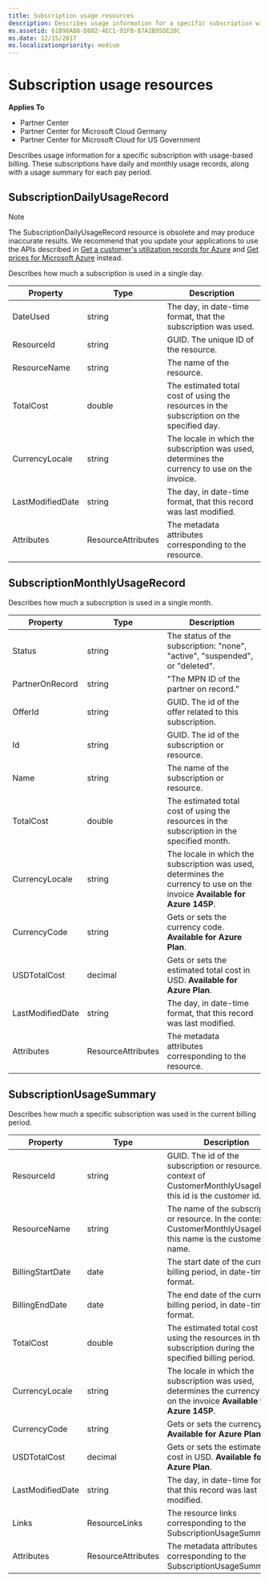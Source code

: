 ```yaml
---
title: Subscription usage resources
description: Describes usage information for a specific subscription with usage-based billing. These subscriptions have daily and monthly usage records, along with a usage summary for each pay period.
ms.assetid: 61B98AB8-D802-4EC1-91FB-B7A2B95DE20C
ms.date: 12/15/2017
ms.localizationpriority: medium
---
```


# Subscription usage resources


**Applies To**

- Partner Center
- Partner Center for Microsoft Cloud Germany
- Partner Center for Microsoft Cloud for US Government

Describes usage information for a specific subscription with usage-based
billing. These subscriptions have daily and monthly usage records, along
with a usage summary for each pay period.

## <span id="SubscriptionDailyUsageRecord"/><span id="subscriptiondailyusagerecord"/><span id="SUBSCRIPTIONDAILYUSAGERECORD"/>SubscriptionDailyUsageRecord


>[!NOTE]
>The SubscriptionDailyUsageRecord resource is obsolete and may produce inaccurate results. We recommend that you update your applications to use the APIs described in
>[Get a customer's utilization records for Azure](get-a-customer-s-utilization-record-for-azure.md) and [Get prices for Microsoft Azure](get-prices-for-microsoft-azure.md)
>instead.

 

Describes how much a subscription is used in a single day.

| Property         | Type               | Description                                                                                   |
|------------------|--------------------|-----------------------------------------------------------------------------------------------|
| DateUsed         | string             | The day, in date-time format, that the subscription was used.                                 |
| ResourceId       | string             | GUID. The unique ID of the resource.                                                          |
| ResourceName     | string             | The name of the resource.                                                                     |
| TotalCost        | double             | The estimated total cost of using the resources in the subscription on the specified day.     |
| CurrencyLocale   | string             | The locale in which the subscription was used, determines the currency to use on the invoice. |
| LastModifiedDate | string             | The day, in date-time format, that this record was last modified.                             |
| Attributes       | ResourceAttributes | The metadata attributes corresponding to the resource.                                        |

 

## <span id="SubscriptionMonthlyUsageRecord"/><span id="subscriptionmonthlyusagerecord"/><span id="SUBSCRIPTIONMONTHLYUSAGERECORD"/>SubscriptionMonthlyUsageRecord


Describes how much a subscription is used in a single month.

| Property         | Type               | Description                                                                                   |
|------------------|--------------------|-----------------------------------------------------------------------------------------------|
| Status           | string             | The status of the subscription: "none", "active", "suspended", or "deleted".                  |
| PartnerOnRecord  | string             | "The MPN ID of the partner on record."                                                        |
| OfferId          | string             | GUID. The id of the offer related to this subscription.                                       |
| Id               | string             | GUID. The id of the subscription or resource.                                                 |
| Name             | string             | The name of the subscription or resource.                                                     |
| TotalCost        | double             | The estimated total cost of using the resources in the subscription in the specified month.   |
| CurrencyLocale   | string             | The locale in which the subscription was used, determines the currency to use on the invoice **Available for Azure 145P**. |
| CurrencyCode   | string             | Gets or sets the currency code. **Available for  Azure Plan**.                                         |
| USDTotalCost   | decimal             | Gets or sets the estimated total cost in USD. **Available for Azure Plan**.                                         |
| LastModifiedDate | string             | The day, in date-time format, that this record was last modified.                             |
| Attributes       | ResourceAttributes | The metadata attributes corresponding to the resource.                                        |

 

## <span id="SubscriptionUsageSummary"/><span id="subscriptionusagesummary"/><span id="SUBSCRIPTIONUSAGESUMMARY"/>SubscriptionUsageSummary


Describes how much a specific subscription was used in the current
billing period.

| Property         | Type               | Description                                                                                                            |
|------------------|--------------------|------------------------------------------------------------------------------------------------------------------------|
| ResourceId       | string             | GUID. The id of the subscription or resource. In the context of CustomerMonthlyUsageRecord this id is the customer id. |
| ResourceName     | string             | The name of the subscription or resource. In the context of CustomerMonthlyUsageRecord this name is the customer name. |
| BillingStartDate | date               | The start date of the current billing period, in date-time format.                                                     |
| BillingEndDate   | date               | The end date of the current billing period, in date-time format.                                                       |
| TotalCost        | double             | The estimated total cost of using the resources in the subscription during the specified billing period.               |
| CurrencyLocale   | string             | The locale in which the subscription was used, determines the currency to use on the invoice **Available for Azure 145P**. |
| CurrencyCode   | string             | Gets or sets the currency code. **Available for  Azure Plan**.                                         |
| USDTotalCost   | decimal             | Gets or sets the estimated total cost in USD. **Available for Azure Plan**.                                         |
| LastModifiedDate | string             | The day, in date-time format, that this record was last modified.                                                      |
| Links            | ResourceLinks      | The resource links corresponding to the SubscriptionUsageSummary.                                                      |
| Attributes       | ResourceAttributes | The metadata attributes corresponding to the SubscriptionUsageSummary.                                                 |

 

 

 




